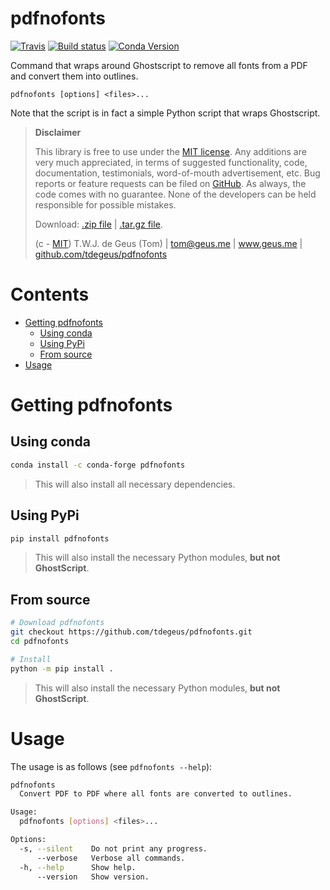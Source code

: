 # pdfnofonts

[![Travis](https://travis-ci.org/tdegeus/pdfnofonts.svg?branch=master)](https://travis-ci.org/tdegeus/pdfnofonts)
[![Build status](https://ci.appveyor.com/api/projects/status/olcapcdgsfnp1wj4?svg=true)](https://ci.appveyor.com/project/tdegeus/pdfnofonts)
[![Conda Version](https://img.shields.io/conda/vn/conda-forge/pdfnofonts.svg)](https://anaconda.org/conda-forge/pdfnofonts)

Command that wraps around Ghostscript to remove all fonts from a PDF and convert them into outlines.

```none
pdfnofonts [options] <files>...
```

Note that the script is in fact a simple Python script that wraps Ghostscript. 

>   **Disclaimer**
>   
>   This library is free to use under the [MIT license](https://github.com/tdegeus/pdfnofonts/blob/master/LICENSE). Any additions are very much appreciated, in terms of suggested functionality, code, documentation, testimonials, word-of-mouth advertisement, etc. Bug reports or feature requests can be filed on [GitHub](https://github.com/tdegeus/pdfnofonts). As always, the code comes with no guarantee. None of the developers can be held responsible for possible mistakes.
>   
>   Download: [.zip file](https://github.com/tdegeus/pdfnofonts/zipball/master) | [.tar.gz file](https://github.com/tdegeus/pdfnofonts/tarball/master).
>   
>   (c - [MIT](https://github.com/tdegeus/pdfnofonts/blob/master/LICENSE)) T.W.J. de Geus (Tom) | tom@geus.me | www.geus.me | [github.com/tdegeus/pdfnofonts](https://github.com/tdegeus/pdfnofonts)

# Contents

<!-- MarkdownTOC -->

- [Getting pdfnofonts](#getting-pdfnofonts)
    - [Using conda](#using-conda)
    - [Using PyPi](#using-pypi)
    - [From source](#from-source)
- [Usage](#usage)

<!-- /MarkdownTOC -->

# Getting pdfnofonts

## Using conda

```bash
conda install -c conda-forge pdfnofonts
```

> This will also install all necessary dependencies.

## Using PyPi

```bash
pip install pdfnofonts
```

> This will also install the necessary Python modules, **but not GhostScript**.

## From source

```bash
# Download pdfnofonts
git checkout https://github.com/tdegeus/pdfnofonts.git
cd pdfnofonts

# Install
python -m pip install .
```

> This will also install the necessary Python modules, **but not GhostScript**.

# Usage

The usage is as follows (see `pdfnofonts --help`):

```bash
pdfnofonts
  Convert PDF to PDF where all fonts are converted to outlines.

Usage:
  pdfnofonts [options] <files>...

Options:
  -s, --silent    Do not print any progress.
      --verbose   Verbose all commands.
  -h, --help      Show help.
      --version   Show version.
```

